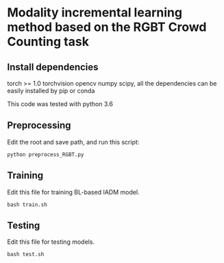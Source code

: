 # Modality incremental learning method based on the RGBT Crowd Counting task


## Install dependencies
torch >= 1.0 torchvision opencv numpy scipy, all the dependencies can be easily installed by pip or conda

This code was tested with python 3.6

## Preprocessing

Edit the root and save path, and run this script:
```
python preprocess_RGBT.py
```


## Training
Edit this file for training BL-based IADM model.
```
bash train.sh
```

## Testing
Edit this file for testing models.
```
bash test.sh
```

